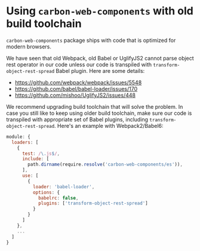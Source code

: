 # Using `carbon-web-components` with old build toolchain

`carbon-web-components` package ships with code that is optimized for modern browsers.

We have seen that old Webpack, old Babel or UglifyJS2 cannot parse object rest operator in our code unless our code is transpiled with `transform-object-rest-spread` Babel plugin. Here are some details:

- https://github.com/webpack/webpack/issues/5548
- https://github.com/babel/babel-loader/issues/170
- https://github.com/mishoo/UglifyJS2/issues/448

We recommend upgrading build toolchain that will solve the problem. In case you still like to keep using older build toolchain, make sure our code is transpiled with appropriate set of Babel plugins, including `transform-object-rest-spread`. Here's an example with Webpack2/Babel6:

```javascript
module: {
  loaders: [
    {
      test: /\.js$/,
      include: [
        path.dirname(require.resolve('carbon-web-components/es')),
      ],
      use: [
        {
          loader: 'babel-loader',
          options: {
            babelrc: false,
            plugins: ['transform-object-rest-spread']
          }
        }
      ]
    },
    ...
  ]
}
```
